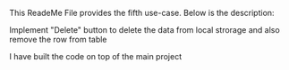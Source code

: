 This ReadeMe File provides the fifth use-case. Below is the description:

Implement "Delete" button to delete the data from local strorage and also remove the row from table

I have built the code on top of the main project

